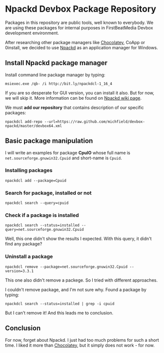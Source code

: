 Npackd Devbox Package Repository
================================

Packages in this repository are public tools, well known to everybody.
We are using these packages for internal purposes in FirstBeatMedia
Devbox development environment.

After researching other package managers like [Chocolatey][choco], CoApp or
0install, we decided to use [Npackd][npackd] as an application manager for
Windows.

## Install Npackd package manager

Install command line package manager by typing: 

<!-- msiexec.exe /qb- /norestart /i http://bit.ly/npackdcl-1_16_4 APPDIR=C:\NpackdCL && SET PATH=C:\NpackdCL;%PATH% -->

    msiexec.exe /qb- /i http://bit.ly/npackdcl-1_16_4

If you are so desperate for GUI version, you can install it also. But
for now, we will skip it. More information can be found on [Npackd wiki page][1].

We must __add our repository__ that contains description of our specific
packages:

    npackdcl add-repo --url=https://raw.github.com/michfield/devbox-npackd/master/devbox64.xml

[1]: https://code.google.com/p/windows-package-manager/wiki/CommandLineInstallation

## Basic package manipulation

I will write an examples for package __CpuIO__ whose full name is
`net.sourceforge.gnuwin32.Cpuid` and short-name is `Cpuid`.

### Installing packages

    npackdcl add --package=Cpuid

### Search for package, installed or not

    npackdcl search --query=cpuid

### Check if a package is installed

    npackdcl search --status=installed --query=net.sourceforge.gnuwin32.Cpuid

Well, this one didn't show the results I expected. With this query, it
didn't find any package?

### Uninstall a package

    npackdcl remove --package=net.sourceforge.gnuwin32.Cpuid --version=3.3.1

This one also didn't remove a packege. So I tried with different
approaches.

I couldn't remove package, and I'm not sure why. Found a package by
typing:

    npackdcl search --status=installed | grep -i cpuid

But I can't remove it! And this leads me to conclusion.

## Conclusion

For now, forget about Npackd. I just had too much problems for such a
short time. I liked it more than [Chocolatey][choco], but it simply does
not work - for now.

[choco]: http://chocolatey.org/
[npackd]: https://code.google.com/p/windows-package-manager/


